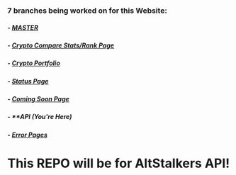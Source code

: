### 7 branches being worked on for this Website:

##### - [MASTER](https://github.com/MSFTserver/AltStalker/)

##### - [Crypto Compare Stats/Rank Page](https://github.com/MSFTserver/AltStalker/tree/CryptoCompareStats)

##### - [Crypto Portfolio](https://github.com/MSFTserver/AltStalker/tree/Portfolio)

##### - [Status Page](https://github.com/MSFTserver/AltStalker/tree/status)

##### - [Coming Soon Page](https://github.com/MSFTserver/AltStalker/tree/coming-soon)

##### - ***API *(You're Here)**

##### - [Error Pages](https://github.com/MSFTserver/AltStalker/tree/error-pages)

# This REPO will be for AltStalkers API!